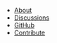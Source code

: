 <!-- _navbar.md -->

* [About](/pages/about.md)
* [Discussions](https://github.com/WorldHealthOrganization/collaboratory-epiparameter-community/discussions)
* [GitHub](https://github.com/WorldHealthOrganization/collaboratory-epiparameter-community)
* [Contribute](/pages/contributing.md)
